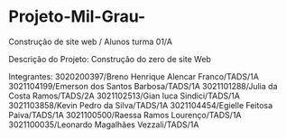 # Projeto-Mil-Grau-
Construção de site web / Alunos turma 01/A

Descrição do Projeto: Construção do zero de site Web

   
 Integrantes: 3020200397/Breno Henrique Alencar Franco/TADS/1A
 3021104199/Emerson dos Santos Barbosa/TADS/1A
 3021101288/Julia da Costa Ramos/TADS/2A
 3021102513/Gian luca Sindici/TADS/1A
 3021103858/Kevin Pedro da Silva/TADS/1A
 3021104454/Egielle Feitosa Paiva/TADS/1A
 3021100500/Raessa Ramos Lourenço/TADS/1A
 3021100035/Leonardo Magalhães Vezzali/TADS/1A 
